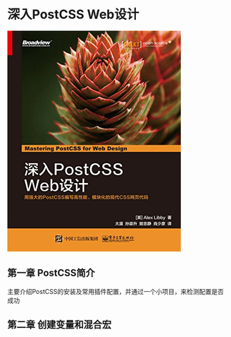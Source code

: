 # 深入PostCSS Web设计

![Cover](IMG/cover.jpg)

## 第一章 PostCSS简介

主要介绍PostCSS的安装及常用插件配置，并通过一个小项目，来检测配置是否成功

## 第二章 创建变量和混合宏
